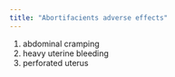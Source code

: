 ```yaml
---
title: "Abortifacients adverse effects"
---
```

1) abdominal cramping
2) heavy uterine bleeding
3) perforated uterus

